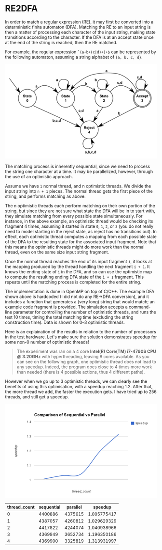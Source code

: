 RE2DFA
=======

In order to match a regular expression (RE), it may first be converted into a deterministic finite automaton (DFA). Matching the RE to an input string is then a matter of processing each character of the input string, making state transitions according to the character. If the DFA is at an accept state once at the end of the
string is reached, then the RE matched.

For example, the regular expression `ˆ(a+b+(c|d)+)+$` can be represented by the following automaton, assuming a string alphabet of `{a, b, c, d}`.

![RE example DFA](https://raw.githubusercontent.com/cadesalaberry/DFA/master/assets/example_dfa.png)

The matching process is inherently sequential, since we need to process the string one character at a time. It may be parallelized, however, through the use of an optimistic approach.

Assume we have `1` normal thread, and n optimistic threads. We divide the input string into `n + 1` pieces. The normal thread gets the first piece of the string, and performs matching as above.

The n optimistic threads each perform matching on their own portion of the string, but since they are not sure what state the DFA will be in to start with, they simulate matching from every possible state simultaneously. For instance, in the above example, an optimistic thread would be checking its fragment 4 times, assuming it started in state `0`, `1`, `2`, or `3` (you do not really need to model starting in the reject state, as reject has no transitions out). In effect, each optimistic thread computes a mapping from each possible state of the DFA to the resulting state for the associated input fragment. Note that this means the optimistic threads might do more work than the normal thread, even on the same size input string fragment.

Once the normal thread reaches the end of its input fragment `i`, it looks at the mapping produced by the thread handling the next fragment `i + 1`. It knows the ending state of `i` in the DFA, and so can use the optimistic map to compute the resulting ending DFA state of the `i + 1` fragment. This repeats until the
matching process is completed for the entire string.

The implementation is done in OpenMP on top of C/C++. The example DFA shown above is hardcoded (I did not do any RE→DFA conversion), and it includes a function that generates a (very long) string that would match; an example code fragment is provided. The simulation accepts a command-line parameter for controlling the number of optimistic threads, and runs the test 10 times, timing the total matching time (excluding the string construction time). Data is shown for 0–3 optimistic threads.

Here is an explaination of the results in relation to the number of processors in the test hardware. Let's make sure the solution demonstrates speedup for some non-0 number of optimistic threads!


> The experiment was ran on a 4 core **Intel(R) Core(TM) i7-4790S CPU @ 3.20GHz** with hyperthreading, leaving 8 cores available. As you can see on the following graph, one optimistic thread does not lead to any speedup. Indeed, the program does close to 4 times more work than needed (there is 4 possible actions, thus 4 different paths).

However when we go up to 3 optimistic threads, we can clearly see the benefits of using this optimisation, with a speedup reaching 1.2. After that, the more thread we add, the faster the execution gets. I have tried up to 256 threads, and still get a speedup.

![Speedup Graph](https://raw.githubusercontent.com/cadesalaberry/DFA/master/assets/speedup.png)


| thread_count | sequential | parallel | speedup     | 
|--------------|------------|----------|-------------| 
| 0            | 4400886    | 4375615  | 1.005775417 | 
| 1            | 4387057    | 4260812  | 1.029629329 | 
| 2            | 4417822    | 4244074  | 1.040938966 | 
| 3            | 4369949    | 3652734  | 1.196350186 | 
| 4            | 4369900    | 3325819  | 1.313931997 | 
